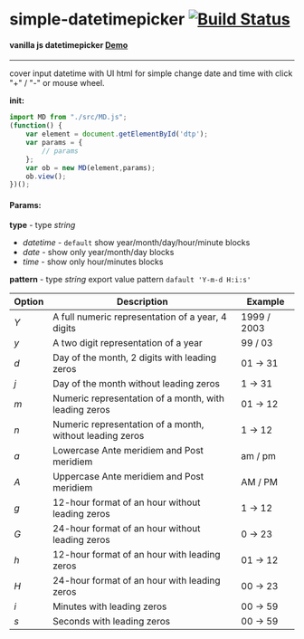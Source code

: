 # simple-datetimepicker [![Build Status](https://api.travis-ci.com/ygricks/simple-datetimepicker.svg?branch=master)](https://travis-ci.com/ygricks/simple-datetimepicker)

#### vanilla js datetimepicker [Demo](https://ygricks.github.io/simple-datetimepicker/)

---

cover input datetime with UI html for simple change date and time with click "+" / "-" or mouse wheel.

__init:__
```js
import MD from "./src/MD.js";
(function() {
    var element = document.getElementById('dtp');
    var params = {
        // params
    };
    var ob = new MD(element,params);
    ob.view();
})();
```
#### Params:

**type** - type *string*
- *datetime* - `default` show year/month/day/hour/minute blocks
- *date* - show only year/month/day blocks
- *time* - show only hour/minutes blocks


**pattern** - type *string* export value pattern `dafault 'Y-m-d H:i:s'`

| Option | Description | Example |
| --- | --- | --- |
| *Y* | A full numeric representation of a year, 4 digits | 1999 / 2003 |
| *y* | A two digit representation of a year | 99 / 03 |
| *d* | Day of the month, 2 digits with leading zeros | 01 -> 31 |
| *j* | Day of the month without leading zeros | 1 -> 31 |
| *m* | Numeric representation of a month, with leading zeros | 01 -> 12 |
| *n* | Numeric representation of a month, without leading zeros | 1 -> 12 |
| *a* | Lowercase Ante meridiem and Post meridiem | am / pm |
| *A* | Uppercase Ante meridiem and Post meridiem | AM / PM |
| *g* | 12-hour format of an hour without leading zeros | 1 -> 12 |
| *G* | 24-hour format of an hour without leading zeros | 0 -> 23 |
| *h* | 12-hour format of an hour with leading zeros | 01 -> 12 |
| *H* | 24-hour format of an hour with leading zeros | 00 -> 23 |
| *i* | Minutes with leading zeros | 00 -> 59 |
| *s* | Seconds with leading zeros | 00 -> 59 |


